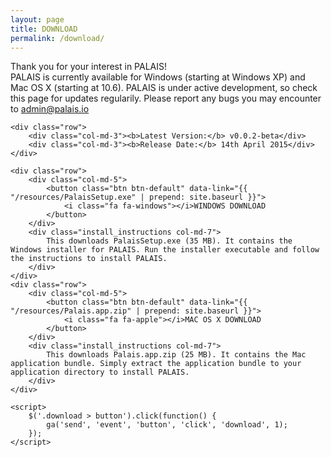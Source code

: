 ```yaml
---
layout: page
title: DOWNLOAD
permalink: /download/
---
```


<div class="download">
	<div class="row">
		<div class="col-md-12">Thank you for your interest in PALAIS! <br/>PALAIS is currently available for Windows (starting at Windows XP) and Mac OS X (starting at 10.6). PALAIS is under active development, so check this page for updates regularily. Please report any bugs you may encounter to <a href="mailto:admin@palais.io">admin@palais.io</a></div>
	</div>

	<div class="row">
		<div class="col-md-3"><b>Latest Version:</b> v0.0.2-beta</div>
		<div class="col-md-3"><b>Release Date:</b> 14th April 2015</div>
	</div>

	<div class="row">
		<div class="col-md-5">
			<button class="btn btn-default" data-link="{{ "/resources/PalaisSetup.exe" | prepend: site.baseurl }}">
				<i class="fa fa-windows"></i>WINDOWS DOWNLOAD
			</button>
		</div>
		<div class="install_instructions col-md-7">
			This downloads PalaisSetup.exe (35 MB). It contains the Windows installer for PALAIS. Run the installer executable and follow the instructions to install PALAIS.
		</div>
	</div>
	<div class="row">
		<div class="col-md-5">
			<button class="btn btn-default" data-link="{{ "/resources/Palais.app.zip" | prepend: site.baseurl }}">
				<i class="fa fa-apple"></i>MAC OS X DOWNLOAD
			</button>
		</div>
		<div class="install_instructions col-md-7">
			This downloads Palais.app.zip (25 MB). It contains the Mac application bundle. Simply extract the application bundle to your application directory to install PALAIS.
		</div>
	</div>

	<script>
		$('.download > button').click(function() {
			ga('send', 'event', 'button', 'click', 'download', 1);
		});
	</script>
</div>